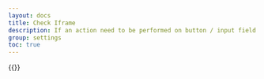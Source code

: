 ```yaml
---
layout: docs
title: Check Iframe
description: If an action need to be performed on button / input field which is inside iframe you must check this checkbox which enables check of iframe content as well.
group: settings
toc: true
---
```


{{<img settings.png>}}